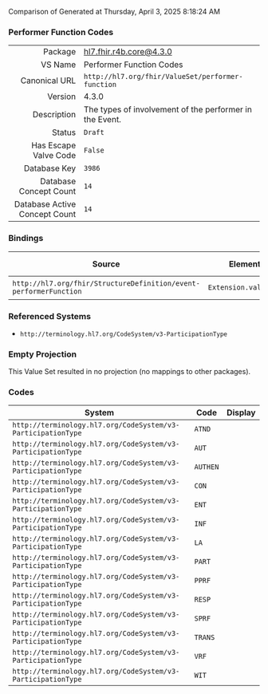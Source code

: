 Comparison of 
Generated at Thursday, April 3, 2025 8:18:24 AM

### Performer Function Codes

|      |     |
| ---: | --- |
| Package | hl7.fhir.r4b.core@4.3.0 |
| VS Name | Performer Function Codes |
| Canonical URL | `http://hl7.org/fhir/ValueSet/performer-function` |
| Version | 4.3.0 |
| Description | The types of involvement of the performer in the Event. |
| Status | `Draft` |
| Has Escape Valve Code | `False` |
| Database Key | `3986` |
| Database Concept Count | `14` |
| Database Active Concept Count | `14` |
### Bindings

| Source | Element | Binding | Strength | Element Short |
| ------ | ------- | ------- | -------- | ------------- |
| `http://hl7.org/fhir/StructureDefinition/event-performerFunction` | `Extension.value[x]` | `http://hl7.org/fhir/ValueSet/performer-function` | `Extensible` | Value of extension |

### Referenced Systems

* `http://terminology.hl7.org/CodeSystem/v3-ParticipationType`
### Empty Projection

This Value Set resulted in no projection (no mappings to other packages).

### Codes

| System | Code | Display |
| ------ | ---- | ------- |
| `http://terminology.hl7.org/CodeSystem/v3-ParticipationType` | `ATND` |  |
| `http://terminology.hl7.org/CodeSystem/v3-ParticipationType` | `AUT` |  |
| `http://terminology.hl7.org/CodeSystem/v3-ParticipationType` | `AUTHEN` |  |
| `http://terminology.hl7.org/CodeSystem/v3-ParticipationType` | `CON` |  |
| `http://terminology.hl7.org/CodeSystem/v3-ParticipationType` | `ENT` |  |
| `http://terminology.hl7.org/CodeSystem/v3-ParticipationType` | `INF` |  |
| `http://terminology.hl7.org/CodeSystem/v3-ParticipationType` | `LA` |  |
| `http://terminology.hl7.org/CodeSystem/v3-ParticipationType` | `PART` |  |
| `http://terminology.hl7.org/CodeSystem/v3-ParticipationType` | `PPRF` |  |
| `http://terminology.hl7.org/CodeSystem/v3-ParticipationType` | `RESP` |  |
| `http://terminology.hl7.org/CodeSystem/v3-ParticipationType` | `SPRF` |  |
| `http://terminology.hl7.org/CodeSystem/v3-ParticipationType` | `TRANS` |  |
| `http://terminology.hl7.org/CodeSystem/v3-ParticipationType` | `VRF` |  |
| `http://terminology.hl7.org/CodeSystem/v3-ParticipationType` | `WIT` |  |
